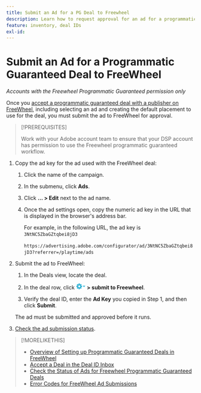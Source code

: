 ```yaml
---
title: Submit an Ad for a PG Deal to Freewheel
description: Learn how to request approval for an ad for a programmatic guaranteed deal with a publisher on FreeWheel.
feature: inventory, deal IDs
exl-id: 
---
```

# Submit an Ad for a Programmatic Guaranteed Deal to FreeWheel 

*Accounts with the Freewheel Programmatic Guaranteed permission only*

Once you [accept a programmatic guaranteed deal with a publisher on FreeWheel](#programmatic-guaranteed-set-up.md#pg-setup-deal-id-inbox), including selecting an ad and creating the default placement to use for the deal, you must submit the ad to FreeWheel for approval.

>[!PREREQUISITES]
>
>Work with your Adobe account team to ensure that your DSP account has permission to use the Freewheel programmatic guaranteed workflow.

1. Copy the ad key for the ad used with the FreeWheel deal:

   1. Click the name of the campaign.

   1. In the submenu, click **Ads**.
   
   1. Click  **... > Edit** next to the ad name.
   
   1. Once the ad settings open, copy the numeric ad key in the URL that is displayed in the browser's address bar.

      For example, in the following URL, the ad key is `3NtNC5ZbaGZtqbei8jD3`
      
      `https://advertising.adobe.com/configurator/ad/3NtNC5ZbaGZtqbei8jD3?referrer=/playtime/ads`

1. Submit the ad to FreeWheel:

    1. In the Deals view, locate the deal.

    1. In the deal row, click ![Options menu](/help/dsp/assets/options-menu.png) **> submit to Freewheel**.

    1. Verify the deal ID, enter the **Ad Key** you copied in Step 1, and then click **Submit**.

    The ad must be submitted and approved before it runs.

1. [Check the ad submission status](freewheel-check-status.md).

>[!MORELIKETHIS]
>
>* [Overview of Setting up Programmatic Guaranteed Deals in FreeWheel](freewheel-overview.md)
>* [Accept a Deal in the Deal ID Inbox](deal-id-inbox-accept.md)
>* [Check the Status of Ads for Freewheel Programmatic Guaranteed Deals](freewheel-check-status.md)
>* [Error Codes for FreeWheel Ad Submissions](freewheel-error-codes.md)
